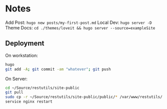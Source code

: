 # Notes

Add Post: `hugo new posts/my-first-post.md`
Local Dev: `hugo server -D`  
Theme Docs: `cd ./themes/loveit && hugo server --source=exampleSite`  

## Deployment

On workstation:

```bash
hugo
git add -A; git commit -am "whatever"; git push
```

On Server:

```bash
cd ~/Source/restutils/site-public
git pull
sudo cp -r ~/Source/restutils/site-public/public/* /var/www/restutils/
service nginx restart
```